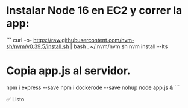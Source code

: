 # Instalar Node 16 en EC2 y correr la app:

´´´
curl -o- https://raw.githubusercontent.com/nvm-sh/nvm/v0.39.5/install.sh | bash
. ~/.nvm/nvm.sh
nvm install --lts

# Copia app.js al servidor.
npm i express --save
npm i dockerode --save
nohup node app.js &
´´´

✅ Listo